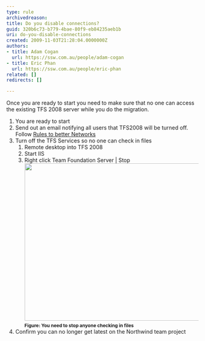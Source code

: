```yaml
---
type: rule
archivedreason: 
title: Do you disable connections?
guid: 320b6c73-b779-4bae-80f9-eb84235aeb1b
uri: do-you-disable-connections
created: 2009-11-03T21:28:04.0000000Z
authors:
- title: Adam Cogan
  url: https://ssw.com.au/people/adam-cogan
- title: Eric Phan
  url: https://ssw.com.au/people/eric-phan
related: []
redirects: []

---
```




  <p>Once you are ready to start you need to make sure that no one can access the existing TFS 2008 server while you do the migration.</p>
<ol>
    <li>You are ready to start </li>
    <li>Send out an email notifying all users that TFS2008 will be turned off.&#160;<br>
    Follow <span><a shape="rect" href="http&#58;//www.ssw.com.au/SSW/Standards/Rules/RulesToBetterNetworks.aspx#rebootrestart" target="_blank">Rules to better Networks</a></span> </li>
    <li>Turn off the TFS Services so no one can check in files
    <ol>
        <li>Remote desktop into TFS 2008 </li>
        <li>Start IIS </li>
        <li>Right click Team Foundation Server | Stop <br>
        <span><img style="width&#58;500px;height&#58;412px;" src="/TFS/RulesToBetterTFS2010Migration/PublishingImages/StopTFSServices.png" /></span><br>
        <span style="font-size&#58;12px;font-weight&#58;bold;">Figure&#58;&#160;You need to stop anyone checking in files</span>&#160; </li>
    </ol>
    </li>
    <li>Confirm you can no longer get latest on the Northwind team project </li>
</ol>

<br><excerpt class='endintro'></excerpt><br>



